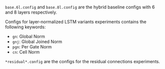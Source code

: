 `base.6l.config` and `base.8l.config` are the hybrid baseline configs with 
6 and 8 layers respectively.

Configs for layer-normalized LSTM variants experiments contains the 
following keywords:
- `gn`: Global Norm
- `gnj`: Global Joined Norm
- `pgn`: Per Gate Norm
- `cn`: Cell Norm

`*residual*.config` are the configs for the residual connections experiments.